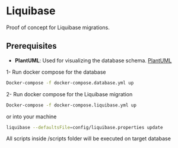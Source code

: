 # Liquibase

Proof of concept for Liquibase migrations.

## Prerequisites

- **PlantUML**: Used for visualizing the database schema. [PlantUML](https://plantuml.com)

1- Run docker compose for the database
```bash
Docker-compose -f docker-compose.database.yml up
```

2- Run docker compose for the Liquibase migration
```bash
Docker-compose -f docker-compose.liquibase.yml up
```
or into your machine

```bash
liquibase --defaultsFile=config/liquibase.properties update 
```

All scripts inside /scripts folder will be executed on target database
